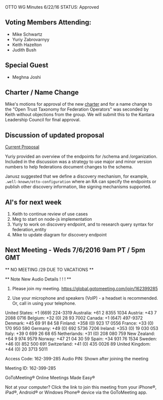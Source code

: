 OTTO WG Minutes 6/22/16
STATUS: Approved

## Voting Members Attending:
 - Mike Schwartz
 - Yuriy Zabrovarnyy
 - Keith Hazelton
 - Judith Bush

## Special Guest
 - Meghna Joshi

## Charter / Name Change

Mike's motions for approval of the new 
[charter](https://github.com/KantaraInitiative/wg-otto/blob/master/kantara/charter2.md)
and for a name change to the "Open Trust Taxonomy for Federation Operators"
was seconded by Keith without objections from the group. We will submit this to the 
Kantara Leadership Council for final approval.

## Discussion of updated proposal

[Current Proposal](https://github.com/KantaraInitiative/wg-otto/blob/master/docs/proposal/proposal.md)

Yuriy provided an overview of the endpoints for /schema and /organization. Included in the 
discussion was a strategy to use major and minor version numbers to help federations
document changes to the schema. 

Janusz suggested that we define a discovery mechanism, for example, `.well-known/otto-configuration`
where an RA can specify the endpoints or publish other discovery information, like signing 
mechanisms supported.

## AI's for next week

1. Keith to continue review of use cases
2. Meg to start on node-js implementation 
3. Yuriy to work on discovery endpoint, and to research query syntax for federation_entity
4. Mike to update diagram for discovery endpoint

## Next Meeting - Weds 7/6/2016 9am PT / 5pm GMT

  ** NO MEETING /29 DUE TO VACATIONS **
  
  ** Note New Audio Details ! ! ! ** 

1.  Please join my meeting.
https://global.gotomeeting.com/join/162399285

2.  Use your microphone and speakers (VoIP) - a headset is recommended.  Or, call in using your telephone.

United States: +1 (669) 224-3319
Australia: +61 2 8355 1034
Austria: +43 7 2088 0716
Belgium: +32 (0) 28 93 7002
Canada: +1 (647) 497-9372
Denmark: +45 69 91 84 58
Finland: +358 (0) 923 17 0556
France: +33 (0) 170 950 590
Germany: +49 (0) 692 5736 7206
Ireland: +353 (0) 19 030 053
Italy: +39 0 699 26 68 65
Netherlands: +31 (0) 208 080 759
New Zealand: +64 9 974 9579
Norway: +47 21 04 30 59
Spain: +34 931 76 1534
Sweden: +46 (0) 852 500 691
Switzerland: +41 (0) 435 0026 89
United Kingdom: +44 (0) 20 3713 5011

Access Code: 162-399-285
Audio PIN: Shown after joining the meeting

Meeting ID: 162-399-285

GoToMeeting® 
Online Meetings Made Easy®

Not at your computer? Click the link to join this meeting from your iPhone®, iPad®, Android® or Windows Phone® device via the GoToMeeting app.